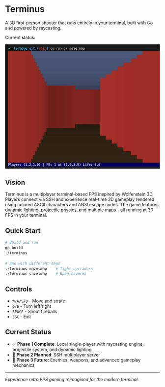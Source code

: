 # Terminus

A 3D first-person shooter that runs entirely in your terminal, built with Go and powered by raycasting.

Current status:

![Example Screenshot](example.png)

## Vision

Terminus is a multiplayer terminal-based FPS inspired by Wolfenstein 3D. Players connect via SSH and experience real-time 3D gameplay rendered using colored ASCII characters and ANSI escape codes. The game features dynamic lighting, projectile physics, and multiple maps - all running at 30 FPS in your terminal.

## Quick Start

```bash
# Build and run
go build
./terminus

# Run with different maps
./terminus maze.map    # Tight corridors
./terminus cave.map    # Open caverns
```

## Controls

- `W/A/S/D` - Move and strafe
- `Q/E` - Turn left/right
- `SPACE` - Shoot fireballs
- `ESC` - Exit

## Current Status

- ✅ **Phase 1 Complete**: Local single-player with raycasting engine, projectile system, and dynamic lighting
- 🚧 **Phase 2 Planned**: SSH multiplayer server
- 🔮 **Phase 3 Future**: Enemies, weapons, and advanced gameplay mechanics

---

*Experience retro FPS gaming reimagined for the modern terminal.*
